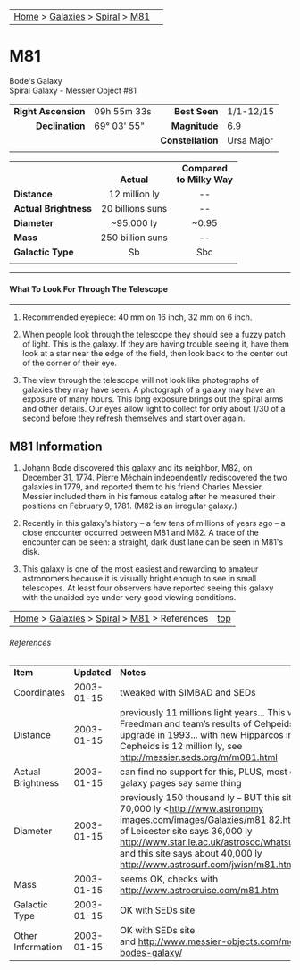 <script src="/js/whatsup.js"></script>
<script type="text/javascript">
	var objectName ="M81"
	var objectDesc ="Bode's<br/>Spiral Galaxy<br/>in the Constellation<br/>Ursa Major"
	var objectImage="other"
</script>

|    |    |
|:---|---:|
|[Home](/notes/#object-notes) > [Galaxies](/notes/#galaxies) > [Spiral](../!spiral-galaxy-info) > [M81](#m81)| <div id=whatsup></div> |

# M81
Bode's Galaxy<br/>
Spiral Galaxy - Messier Object #81

|   |   |   |   |
|--:|:--|--:|:--|
|**Right Ascension**|09h 55m 33s|**Best Seen**|1/1-12/15|
|**Declination**|69&deg; 03' 55"	|**Magnitude**|6.9|
|   |   |**Constellation**|Ursa Major|
|   |   |   |   |

|  |  |  |
|---|:--:|:--:|
|  |<br/>**Actual**|**Compared<br/>to Milky Way**|
|**Distance**|12 million ly|--|
|**Actual Brightness**|20 billions suns|--|
|**Diameter**|~95,000 ly|~0.95|
|**Mass**|250 billion suns|--|
|**Galactic Type**|Sb|Sbc|
|  |  |  |

---
#### What To Look For Through The Telescope
---

1.	Recommended eyepiece: 40 mm on 16 inch, 32 mm on 6 inch.

2.	When people look through the telescope they should see a fuzzy patch of light.  This is the galaxy.  If they are having trouble seeing it, have them look at a star near the edge of the field, then look back to the center out of the corner of their eye.
   
3.	The view through the telescope will not look like photographs of galaxies they may have seen.  A photograph of a galaxy may have an exposure of many hours.  This long exposure brings out the spiral arms and other details.  Our eyes allow light to collect for only about 1/30 of a second before they refresh themselves and start over again.

## M81 Information

1.	Johann Bode discovered this galaxy and its neighbor, M82, on December 31, 1774.  Pierre Méchain independently rediscovered the two galaxies in 1779, and reported them to his friend Charles Messier.  Messier included them in his famous catalog after he measured their positions on February 9, 1781.  (M82 is an irregular galaxy.)
 
2.	Recently in this galaxy’s history – a few tens of millions of years ago – a close encounter occurred between M81 and M82.  A trace of the encounter can be seen: a straight, dark dust lane can be seen in M81's disk.

3.	This galaxy is one of the most easiest and rewarding to amateur astronomers because it is visually bright enough to see in small telescopes.  At least four observers have reported seeing this galaxy with the unaided eye under very good viewing conditions.

|    |    |
|:---|---:|
|[Home](/notes/#object-notes) > [Galaxies](/notes/#galaxies) > [Spiral](../!spiral-galaxy-info) > [M81](#m81) > References|[top](#m81)|

###### References
|   |   |   |
|---|---|---|
|**Item**|**Updated**|**Notes**|
|Coordinates|2003-01-15|tweaked with SIMBAD and SEDs|
|Distance|2003-01-15|previously 11 millions light years...  This was Wendy Freedman and team’s results of Cehpeids pre-Hubble upgrade in 1993... with new Hipparcos info, distance to Cepheids is 12 million ly, see <http://messier.seds.org/m/m081.html>|
|Actual Brightness|2003-01-15|can find no support for this, PLUS, most other spiral galaxy pages say same thing|
|Diameter|2003-01-15|previously 150 thousand ly – BUT this site says about 70,000 ly <http://www.astronomy images.com/images/Galaxies/m81 82.htm> University of Leicester site says 36,000 ly <http://www.star.le.ac.uk/astrosoc/whatsup/galaxies.html> and this site says about 40,000 ly <http://www.astrosurf.com/jwisn/m81.htm>|
|Mass|2003-01-15|seems OK, checks with <http://www.astrocruise.com/m81.htm>|
|Galactic Type|2003-01-15|OK with SEDs site|
|Other Information|2003-01-15|OK with SEDs site<br/> and <http://www.messier-objects.com/messier-81-bodes-galaxy/>|
